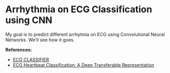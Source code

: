 # Arrhythmia on ECG Classification using CNN 
My goal is to predict different arrhytmia on ECG using Convolutional Neural Networks.
We'll see how it goes.

**References:** 
* [ECG CLASSIFIER](https://github.com/dave-fernandes/ECGClassifier)
* [ECG Heartbeat Classification: A Deep Transferable Representation](https://paperswithcode.com/paper/ecg-heartbeat-classification-a-deep#code)
